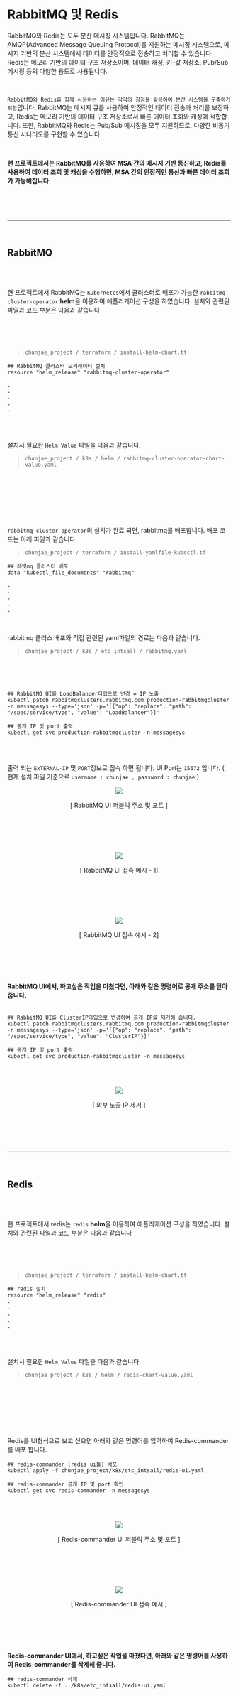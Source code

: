 # RabbitMQ 및 Redis



RabbitMQ와 Redis는 모두 분산 메시징 시스템입니다. RabbitMQ는 AMQP(Advanced Message Queuing Protocol)를 지원하는 메시징 시스템으로, 메시지 기반의 분산 시스템에서 데이터를 안정적으로 전송하고 처리할 수 있습니다. Redis는 메모리 기반의 데이터 구조 저장소이며, 데이터 캐싱, 키-값 저장소, Pub/Sub 메시징 등의 다양한 용도로 사용됩니다.

<br>

`RabbitMQ와 Redis를 함께 사용하는 이유는 각각의 장점을 활용하여 분산 시스템을 구축하기 위함`입니다. RabbitMQ는 메시지 큐를 사용하여 안정적인 데이터 전송과 처리를 보장하고, Redis는 메모리 기반의 데이터 구조 저장소로서 빠른 데이터 조회와 캐싱에 적합합니다. 또한, RabbitMQ와 Redis는 Pub/Sub 메시징을 모두 지원하므로, 다양한 비동기 통신 시나리오를 구현할 수 있습니다.

<br>

**현 프로젝트에서는 RabbitMQ를 사용하여 MSA 간의 메시지 기반 통신하고, Redis를 사용하여 데이터 조회 및 캐싱을 수행하면, MSA 간의 안정적인 통신과 빠른 데이터 조회가 가능해집니다.**

<br><br><br>

----
<br>

## RabbitMQ

<br><br>



현 프로젝트에서 RabbitMQ는 `Kubernetes`에서 클러스터로 배포가 가능한  `rabbitmq-cluster-operator` **helm**을 이용하여 애플리케이션 구성을 하였습니다. 설치와 관련된 파일과 코드 부분은 다음과 같습니다

<br><br><br>

> `chunjae_project / terraform / install-helm-chart.tf`

```
## RabbitMQ 클러스터 오퍼레이터 설치
resource "helm_release" "rabbitmq-cluster-operator" 

.
.
.
.
.
```
<br><br>

설치시 필요한 `Helm Value` 파일을 다음과 같습니다.
> `chunjae_project / k8s / helm / rabbitmq-cluster-operator-chart-value.yaml`    

<br><br><br><br><br><br>


`rabbitmq-cluster-operator`의 설치가 완료 되면, rabbitmq를 배포합니다. 배포 코드는 아래 파일과 같습니다.
> `chunjae_project / terraform / install-yamlfile-kubectl.tf`    

```
## 레빗mq 클러스터 배포
data "kubectl_file_documents" "rabbitmq"

.
.
.
.
.
```
<br>


rabbitmq 클러스 배포와 직접 관련된 yaml파일의 경로는 다음과 같습니다.
> `chunjae_project / k8s / etc_intsall / rabbitmq.yaml`    

<br><br><br>




```
## RabbitMQ UI를 LoadBalancer타입으로 변경 = IP 노출
kubectl patch rabbitmqclusters.rabbitmq.com production-rabbitmqcluster -n messagesys --type='json' -p='[{"op": "replace", "path": "/spec/service/type", "value": "LoadBalancer"}]'

## 공개 IP 및 port 출력
kubectl get svc production-rabbitmqcluster -n messagesys 
```

<br><br>

출력 되는 `ExTERNAL-IP` 및 `PORT`정보로 접속 하면 됩니다. UI Port는 `15672` 입니다. ( 현재 설치 파일 기준으로  `username : chunjae , password : chunjae` )

<p align="center">
  <img src="../image/rabbitmq_ui1.png">
</p>
<p align="center"> [ RabbitMQ UI 퍼블릭 주소 및 포트 ] </p>
<br><br><br><br>


<p align="center">
  <img src="../image/rabbitmq_ui2.png">
</p>
<p align="center"> [ RabbitMQ UI 접속 예시 - 1] </p>
<br><br><br><br>

<p align="center">
  <img src="../image/rabbitmq_ui3.png">
</p>
<p align="center"> [ RabbitMQ UI 접속 예시 - 2] </p>
<br><br><br><br>



**RabbitMQ UI에서, 하고싶은 작업을 마쳤다면, 아래와 같은 명령어로 공개 주소를 닫아 줍니다.**
<br><br>

```
## RabbitMQ UI를 ClusterIP타입으로 변경하여 공개 IP를 제거해 줍니다.
kubectl patch rabbitmqclusters.rabbitmq.com production-rabbitmqcluster -n messagesys --type='json' -p='[{"op": "replace", "path": "/spec/service/type", "value": "ClusterIP"}]'

## 공개 IP 및 port 출력
kubectl get svc production-rabbitmqcluster -n messagesys    
```
<br><br>

<p align="center">
  <img src="../image/rabbitmq_ui4.png">
</p>
<p align="center"> [ 외부 노출 IP 제거 ] </p>
<br><br><br><br>


------------

<br>

## Redis

<br><br>


현 프로젝트에서 redis는 `redis` **helm**을 이용하여 애플리케이션 구성을 하였습니다. 설치와 관련된 파일과 코드 부분은 다음과 같습니다

<br><br><br>

> `chunjae_project / terraform / install-helm-chart.tf`

```
## redis 설치
resource "helm_release" "redis" 
.
.
.
.
.
```
<br><br>

설치시 필요한 `Helm Value` 파일을 다음과 같습니다.
> `chunjae_project / k8s / helm / redis-chart-value.yaml`    

<br><br><br><br><br><br>



Redis를 UI형식으로 보고 싶으면 아래와 같은 명령어를 입력하여 Redis-commander를 배포 합니다.
```
## redis-commander (redis ui툴) 배포
kubectl apply -f chunjae_project/k8s/etc_intsall/redis-ui.yaml

## redis-commander 공개 IP 및 port 확인
kubectl get svc redis-commander -n messagesys  
```

<br><br>

<p align="center">
  <img src="../image/redis_ui1.png">
</p>
<p align="center"> [ Redis-commander UI 퍼블릭 주소 및 포트 ] </p>
<br><br><br><br>

<p align="center">
  <img src="../image/redis_ui2.png">
</p>
<p align="center"> [ Redis-commander UI 접속 예시 ] </p>
<br><br><br><br>




**Redis-commander UI에서, 하고싶은 작업을 마쳤다면, 아래와 같은 명령어를 사용하여 Redis-commander를 삭제해 줍니다.**

```
## redis-commander 삭제
kubectl delete -f ../k8s/etc_intsall/redis-ui.yaml
```

